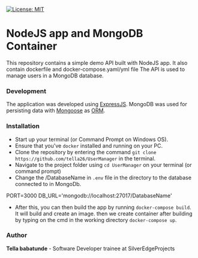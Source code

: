 [![License: MIT](https://img.shields.io/badge/License-MIT-yellow.svg)](https://opensource.org/licenses/MIT)

# NodeJS app and MongoDB Container

This repository contains a simple demo API built with NodeJS app. It also contain dockerfile and docker-compose.yaml/yml file
The API is used to manage users in a MongoDB database.

### Development
The application was developed using [ExpressJS](http://expressjs.com/). MongoDB was used for persisting data with [Mongoose](https://mongoosejs.com/) as [ORM](https://en.wikipedia.org/wiki/Object-relational_mapping).

### Installation
* Start up your terminal (or Command Prompt on Windows OS).
* Ensure that you've `docker` installed and running on your PC.
* Clone the repository by entering the command `git clone https://github.com/tella26/UserManager` in the terminal.
* Navigate to the project folder using `cd UserManager` on your terminal (or command prompt)
* Change the /DatabaseName in `.env` file in the directory to the database connected to in MongoDb. 

PORT=3000
DB_URL='mongodb://localhost:27017/DatabaseName'

* After this, you can then build the app by running `docker-compose build`. It will build and create an image. 
then we create container after building by typing on the cmd in the working directory `docker-compose up`.




### Author
**Tella babatunde** - Software Developer trainee at SilverEdgeProjects
